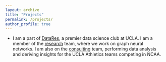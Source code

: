 ```yaml
---
layout: archive
title: "Projects"
permalink: /projects/
author_profile: true
---
```


<!-- {% if site.talkmap_link == true %}

<p style="text-decoration:underline;"><a href="/talkmap.html">See a map of all the places I've given a talk!</a></p>

{% endif %}

{% for post in site.talks reversed %}
  {% include archive-single-talk.html %}
{% endfor %}
 -->

 <!-- Projects
 ====== -->
 * I am a part of [DataRes](https://datares.github.io/#/), a premier data science club at UCLA. I am a member of the [research](https://datares.github.io/#/research) team, where we work on graph neural networks. I am also on the [consulting](https://datares.github.io/#/consulting) team, performing data analysis and deriving insights for the UCLA Athletics teams competing in NCAA.
 